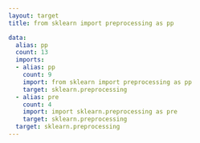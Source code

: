 ```yaml
---
layout: target
title: from sklearn import preprocessing as pp

data:
  alias: pp
  count: 13
  imports:
  - alias: pp
    count: 9
    import: from sklearn import preprocessing as pp
    target: sklearn.preprocessing
  - alias: pre
    count: 4
    import: import sklearn.preprocessing as pre
    target: sklearn.preprocessing
  target: sklearn.preprocessing
---
```

